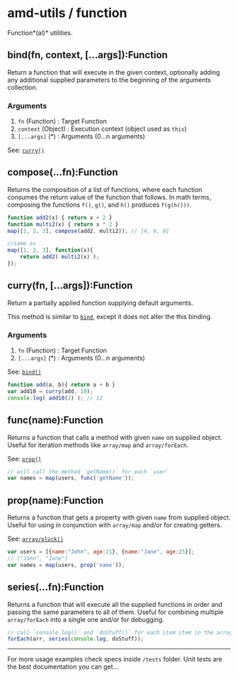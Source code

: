 # amd-utils / function

Function*(al)* utilities.



## bind(fn, context, [...args]):Function

Return a function that will execute in the given context, optionally adding any additional supplied parameters to the beginning of the arguments collection.

### Arguments

 1. `fn` (Function)    : Target Function
 2. `context` (Object) : Execution context (object used as `this`)
 3. `[...args]` (*)    : Arguments (0...n arguments)

See: [`curry()`](#curry)



## compose(...fn):Function

Returns the composition of a list of functions, where each function consumes
the return value of the function that follows. In math terms, composing the
functions `f()`, `g()`, and `h()` produces `f(g(h()))`.

```js
function add2(x) { return x + 2 }
function multi2(x) { return x * 2 }
map([1, 2, 3], compose(add2, multi2)); // [4, 6, 8]

//same as
map([1, 2, 3], function(x){
    return add2( multi2(x) );
});
```



## curry(fn, [...args]):Function

Return a partially applied function supplying default arguments.

This method is similar to [`bind`](#bind), except it does not alter the this
binding.

### Arguments

 1. `fn` (Function)    : Target Function
 3. `[...args]` (*)    : Arguments (0...n arguments)

See: [`bind()`](#bind)

```js
function add(a, b){ return a + b }
var add10 = curry(add, 10);
console.log( add10(2) ); // 12
```



## func(name):Function

Returns a function that calls a method with given `name` on supplied object.
Useful for iteration methods like `array/map` and `array/forEach`.

See: [`prop()`](#prop)

```js
// will call the method `getName()` for each `user`
var names = map(users, func('getName'));
```



## prop(name):Function

Returns a function that gets a property with given `name` from supplied object.
Useful for using in conjunction with `array/map` and/or for creating getters.

See: [`array/pluck()`](array.html#pluck)

```js
var users = [{name:"John", age:21}, {name:"Jane", age:25}];
// ["John", "Jane"]
var names = map(users, prop('name'));
```



## series(...fn):Function

Returns a function that will execute all the supplied functions in order and
passing the same parameters to all of them. Useful for combining multiple
`array/forEach` into a single one and/or for debugging.


```js
// call `console.log()` and `doStuff()` for each item item in the array
forEach(arr, series(console.log, doStuff));
```




-------------------------------------------------------------------------------

For more usage examples check specs inside `/tests` folder. Unit tests are the
best documentation you can get...

